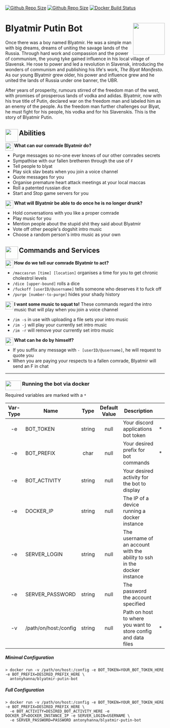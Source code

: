 [![Github Repo Size](https://img.shields.io/github/release-pre/antonyhanna/blyatmir-putin-bot.svg)](https://github.com/AntonyHanna/Blyatmir-Putin-Bot/releases/tag/v0.1.0)
[![Github Repo Size](https://img.shields.io/github/repo-size/AntonyHanna/Blyatmir-Putin-Bot.svg?style=popout)](https://github.com/AntonyHanna/Blyatmir-Putin-Bot)
[![Docker Build Status](https://img.shields.io/docker/cloud/build/antonyhanna/blyatmir-putin-bot.svg?style=popout)](https://cloud.docker.com/repository/docker/antonyhanna/blyatmir-putin-bot)


Blyatmir Putin Bot <img align="right" width="100" height="100" src="https://cdn.discordapp.com/attachments/559700127275679762/591566828367642635/dd321c999e478a17136a288dd15144e2.png">
======================
Once there was a boy named Blyatmir. He was a simple man with big dreams, dreams of uniting the savage lands of the Russia. Through hard work and compassion and the power of communism, the young tyke gained influence in his local village of Slavensk. He rose to power and led a revolution in Slavensk, introducing the wonders of communism and publishing his life's work, *The Blyat Manifesto*. As our young Blyatmir grew older, his power and influence grew and he united the lands of Russia under one banner, the UBR.

After years of prosperity, rumours stirred of the freedom man of the west, with promises of prosperous lands of vodka and adidas. Blyatmir, now with his true title of Putin, declared war on the freedom man and labeled him as an enemy of the people. As the freedom man further challenges our Blyat, he must fight for his people, his vodka and for his Slavenskis. This is the story of Blyatmir Putin.
 
 Abilities <img align="left" width="40" height="40" src="https://emojipedia-us.s3.dualstack.us-west-1.amazonaws.com/thumbs/120/microsoft/209/man-mage_1f9d9-200d-2642-fe0f.png">
 ---------
 **What can our comrade Blyatmir do?**<img align="left" width="25" height="25" src="https://emojipedia-us.s3.dualstack.us-west-1.amazonaws.com/thumbs/120/microsoft/209/clipboard_1f4cb.png">
  - Purge messages so no-one ever knows of our other comrades secrets
  - Sympathise with our fallen bretheren through the use of `F`
  - Tell people to blyat
  - Play sick slav beats when you join a voice channel
  - Quote messages for you
  - Organise premature heart attack meetings at your local maccas
  - Roll a patented russian dice
  - Start and Stop game servers for you
  
 **What will Blyatmir be able to do once he is no longer drunk?** <img align="left" width="25" height="25" src="https://emojipedia-us.s3.dualstack.us-west-1.amazonaws.com/thumbs/120/microsoft/209/cocktail-glass_1f378.png">
  - Hold conversations with you like a proper comrade 
  - Play music for you
  - Mention people about the stupid shit they said about Blyatmir
  - Vote off other people's dogshit intro music 
  - Choose a random person's intro music as your own
  

 Commands and Services <img align="left" width="40" height="40" src="https://emojipedia-us.s3.dualstack.us-west-1.amazonaws.com/thumbs/160/microsoft/209/books_1f4da.png">
 ---------
 **How do we tell our comrade Blyatmir to act?**<img align="left" width="25" height="25" src="https://emojipedia-us.s3.dualstack.us-west-1.amazonaws.com/thumbs/160/microsoft/209/green-book_1f4d7.png">
  - `/maccasrun [time] [location]` organises a time for you to get chronic cholestrol levels
  - `/dice [upper-bound]` rolls a dice
  - `/fuckoff [userID/@username]` tells someone who deserves it to fuck off
  - `/purge [number-to-purge]` hides your shady history
  
 **I want some music to squat to!**<img align="left" width="25" height="25" src="https://emojipedia-us.s3.dualstack.us-west-1.amazonaws.com/thumbs/160/microsoft/209/blue-book_1f4d8.png">
 These commands regard the intro music that will play when you join a voice channel
  - `/im -s` in use with uploading a file sets your intro music
  - `/im -j` will play your currently set intro music
  - `/im -r` will remove your currently set intro music

 **What can he do by himself?**<img align="left" width="25" height="25" src="https://emojipedia-us.s3.dualstack.us-west-1.amazonaws.com/thumbs/160/microsoft/209/closed-book_1f4d5.png">
  - If you suffix any message with `- [userID/@username]`, he will request to quote you
  - When you are paying your respects to a fallen comrade, Blyatmir will send an F in chat
  ___

### Running the bot via docker <img align="left" width="50" height="30" src="https://cdn.discordapp.com/attachments/559700127275679762/591585009358471182/docker-whale-home-logo.png">

Required variables are marked with a `*`

| Var-Type |   Name          |  Type   |  Default Value  |  Description  |      |
| :-:      |  ------         | :----:  | :-------------: | ------------- | :--: |
| -e       | BOT_TOKEN       | string  | null    | Your discord applications bot token | * |
| -e       | BOT_PREFIX      | char    | null    | Your desired prefix for bot commands| * |
| -e       | BOT_ACTIVITY    | string  | null    | Your desired activity for the bot to display| |
| -e       | DOCKER_IP       | string  | null    | The IP of a device running a docker instance | |
| -e       | SERVER_LOGIN    | string  | null    | The username of an account with the ability to ssh in the docker instance | |
| -e       | SERVER_PASSWORD | string  | null    | The password the account specified | |
| -v       | /path/on/host:/config     | string  | null    | Path on host to where you want to store config and data files | * |

##### Minimal Configuration
```docker
> docker run -v /path/on/host:/config -e BOT_TOKEN=YOUR_BOT_TOKEN_HERE -e BOT_PREFIX=DESIRED_PREFIX_HERE \
  antonyhanna/blyatmir-putin-bot
```
##### Full Configuration
```docker
> docker run -v /path/on/host:/config -e BOT_TOKEN=YOUR_BOT_TOKEN_HERE -e BOT_PREFIX=DESIRED_PREFIX_HERE \
  -e BOT_ACTIVITY=DESIRED_BOT_ACTIVITY_HERE -e DOCKER_IP=DOCKER_INSTANCE_IP -e SERVER_LOGIN=USERNAME \
  -e SERVER_PASSWORD=PASSWORD antonyhanna/blyatmir-putin-bot
```
  
  
  
  

   
  
